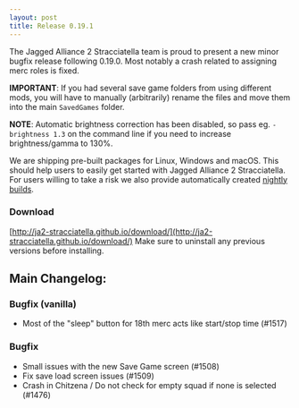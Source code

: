 ```yaml
---
layout: post
title: Release 0.19.1
---
```


The Jagged Alliance 2 Stracciatella team is proud to present a new minor bugfix release following 0.19.0. Most notably a crash related to assigning merc roles is fixed.

**IMPORTANT**: If you had several save game folders from using different mods, you will have to manually (arbitrarily) rename the files and move them into the main `SavedGames` folder.

**NOTE**: Automatic brightness correction has been disabled, so pass eg. `-brightness 1.3` on the command line if you need to increase brightness/gamma to 130%.

We are shipping pre-built packages for Linux, Windows and macOS. This should help users to easily get started with Jagged Alliance 2 Stracciatella. For users willing to take a risk we also provide automatically created [nightly builds](https://storage.googleapis.com/ja2-builds/index.html#nightlies/).

### Download
[http://ja2-stracciatella.github.io/download/](http://ja2-stracciatella.github.io/download/)
Make sure to uninstall any previous versions before installing.

## Main Changelog:

### Bugfix (vanilla)
- Most of the "sleep" button for 18th merc acts like start/stop time (#1517)

### Bugfix
- Small issues with the new Save Game screen (#1508)
- Fix save load screen issues (#1509)
- Crash in Chitzena / Do not check for empty squad if none is selected (#1476)
